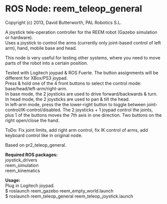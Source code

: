 **ROS Node:** reem_teleop_general
=============================
Copyright (c) 2013, David Butterworth, PAL Robotics S.L.

A joystick tele-operation controller for the REEM robot (Gazebo simulation or hardware).<br>
Uses a joystick to control the arms (currently only joint-based control of left arm), hand, mobile base and head.

This node is very useful for testing other systems, where you need to move parts of the robot into a certain position.

Tested with Logitech joypad & ROS Fuerte. The button assignments will be different for XBox/PS3 joypad.<br>
Press & hold one of the 4 front buttons to select the control mode: base/head/left-arm/right-arm.<br>
In base mode, the 2 joysticks are used to drive forward/backwards & turn.<br>
In head mode, the 2 joysticks are used to pan & tilt the head.<br>
In left-arm mode, press the the lower-right button to toggle between joint-control/IK-control/disabled. The 2 joysticks + 1 joypad control the joints, plus 1 of the buttons moves the 7th axis in one direction. Two buttons on the right open/close the hand.

ToDo: Fix joint limits, add right arm control, fix IK control of arms, add keyboard control like in original node.

Based on pr2_teleop_general.


**Required ROS packages:** <br>
  joystick_drivers<br>
  reem_simulation<br>
  reem_kinematics<br>

**Usage:** <br>
  Plug in Logitech joypad.<br>
  $ roslaunch reem_gazebo reem_empty_world.launch <br>
  $ roslaunch reem_teleop_general reem_teleop_joystick.launch <br>
